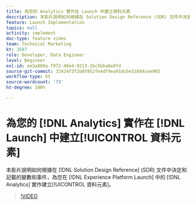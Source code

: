 ```yaml
---
title: 為您的 Analytics 實作在 Launch 中建立資料元素
description: 本影片說明如何根據在 Solution Design Reference (SDR) 文件中決定和記載的變數和事件，為您在 Launch 中的 Analytics 實作建立資料元素。
feature: Launch Implementation
topics: null
activity: implement
doc-type: feature video
team: Technical Marketing
kt: 3587
role: Developer, Data Engineer
level: Beginner
exl-id: ee3a808a-f972-46e4-9213-2bc5bba6e0fd
source-git-commit: 32424f3f2b05952fe4df9ea91dcbe51684cee905
workflow-type: ht
source-wordcount: '73'
ht-degree: 100%

---
```


# 為您的 [!DNL Analytics] 實作在 [!DNL Launch] 中建立[!UICONTROL 資料元素]

本影片說明如何根據在 [!DNL Solution Design Reference] (SDR) 文件中決定和記載的變數和事件，為您在 [!DNL Experience Platform Launch] 中的 [!DNL Analytics] 實作建立[!UICONTROL 資料元素]。

>[!VIDEO](https://video.tv.adobe.com/v/28760/?quality=12)
